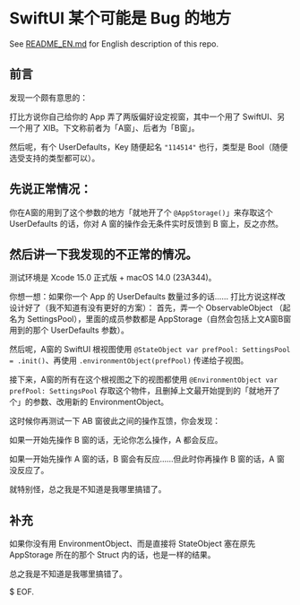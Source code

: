 # SwiftUI 某个可能是 Bug 的地方

See [README_EN.md](./README_EN.md) for English description of this repo.

## 前言

发现一个颇有意思的：

打比方说你自己给你的 App 弄了两版偏好设定视窗，其中一个用了 SwiftUI、另一个用了 XIB。下文称前者为「A窗」、后者为「B窗」。

然后呢，有个 UserDefaults，Key 随便起名 `"114514"` 也行，类型是 Bool（随便选受支持的类型都可以）。

## 先说正常情况：

你在A窗的用到了这个参数的地方「就地开了个 `@AppStorage()`」来存取这个 UserDefaults 的话，你对 A 窗的操作会无条件实时反馈到 B 窗上，反之亦然。

## 然后讲一下我发现的不正常的情况。

测试环境是 Xcode 15.0 正式版 + macOS 14.0 (23A344)。

你想一想：如果你一个 App 的 UserDefaults 数量过多的话……
打比方说这样改设计好了（我不知道有没有更好的方案）：
首先，弄一个 ObservableObject （起名为 SettingsPool），里面的成员参数都是 AppStorage（自然会包括上文A窗B窗用到的那个 UserDefaults 参数）。

然后呢，A窗的 SwiftUI 根视图使用 `@StateObject var prefPool: SettingsPool = .init()`、再使用 `.environmentObject(prefPool)` 传递给子视图。

接下来，A窗的所有在这个根视图之下的视图都使用 `@EnvironmentObject var prefPool: SettingsPool` 存取这个物件，且删掉上文最开始提到的「就地开了个」的参数、改用新的 EnvironmentObject。

这时候你再测试一下 AB 窗彼此之间的操作互馈，你会发现：

如果一开始先操作 B 窗的话，无论你怎么操作，A 都会反应。

如果一开始先操作 A 窗的话，B 窗会有反应……但此时你再操作 B 窗的话，A 窗没反应了。

就特别怪，总之我是不知道是我哪里搞错了。

## 补充

如果你没有用 EnvironmentObject、而是直接将 StateObject 塞在原先 AppStorage 所在的那个 Struct 内的话，也是一样的结果。

总之我是不知道是我哪里搞错了。

$ EOF.
